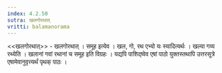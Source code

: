 ```yaml
---
index: 4.2.50
sutra: खलगोरथात्‌
vritti: balamanorama
---
```


<<खलगोरथात्>> - खलगोरथात् । समूह इत्येव । खल, गो, रथ एभ्यो यः स्यादित्यर्थः । खल्या गव्य रथ्येति । खलानां गवां रथानां च समूह इति विग्रहः । यद्यपि पाशिद्ष्वेव एषां पाठो युक्तस्तथापि उत्तरसूत्रे एषामेवानुवृत्त्यर्थं पृथक् पाठः । 